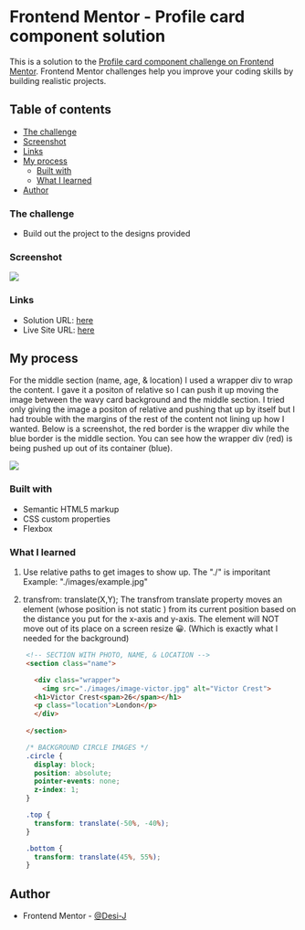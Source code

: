 # Frontend Mentor - Profile card component solution

This is a solution to the [Profile card component challenge on Frontend Mentor](https://www.frontendmentor.io/challenges/profile-card-component-cfArpWshJ). Frontend Mentor challenges help you improve your coding skills by building realistic projects. 

## Table of contents

  - [The challenge](#the-challenge)
  - [Screenshot](#screenshot)
  - [Links](#links)
- [My process](#my-process)
  - [Built with](#built-with)
  - [What I learned](#what-i-learned)
- [Author](#author)


### The challenge

- Build out the project to the designs provided

### Screenshot

![]("./images/screenshot.png")

### Links

- Solution URL: [here](https://www.frontendmentor.io/solutions/profile-card-component-html-css-BkGegSQBq)
- Live Site URL: [here](https://desi-j.github.io/profile-card-component/)

## My process
  For the middle section (name, age, & location) I used a wrapper div to wrap the content. I gave it a positon of relative so I can push it up moving the image between the wavy card background and the middle section. I tried only giving the image a positon of relative and pushing that up by itself but I had trouble with the margins of the rest of the content not lining up how I wanted. Below is a screenshot, the red border is the wrapper div while the blue border is the middle section. You can see how the wrapper div (red) is being pushed up out of its container (blue).

![]("./images/borders.png")

### Built with

- Semantic HTML5 markup
- CSS custom properties
- Flexbox


### What I learned
1. Use relative paths to get images to show up. The "./" is imporitant
   Example:  "./images/example.jpg"

2. transfrom: translate(X,Y);
   The transfrom translate property moves an element (whose position is not static ) from its current position based on the distance you put for the x-axis and y-axis. The element will NOT move out of its place on a screen resize 😀. (Which is exactly what I needed for the background)
 

```html
    <!-- SECTION WITH PHOTO, NAME, & LOCATION -->
    <section class="name">

      <div class="wrapper">
        <img src="./images/image-victor.jpg" alt="Victor Crest">
      <h1>Victor Crest<span>26</span></h1>
      <p class="location">London</p>
      </div>
  
    </section>
```
```css
    /* BACKGROUND CIRCLE IMAGES */
    .circle {
      display: block;
      position: absolute;
      pointer-events: none;
      z-index: 1;
    }

    .top {
      transform: translate(-50%, -40%);
    }

    .bottom {
      transform: translate(45%, 55%);
    }

```

## Author

- Frontend Mentor - [@Desi-J](https://www.frontendmentor.io/profile/Desi-J)

